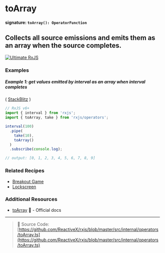 # toArray

#### signature: `toArray(): OperatorFunction`

## Collects all source emissions and emits them as an array when the source completes.

[![Ultimate RxJS](https://drive.google.com/uc?export=view&id=1htrban3k3Z8CxiKwEV6bdmxW5Wu8xdWX "Ultimate RxJS")](https://ultimatecourses.com/courses/rxjs?ref=4)

### Examples

##### Example 1: get values emitted by interval as an array when interval completes

(
[StackBlitz](https://stackblitz.com/edit/rxjs-toarray?file=index.ts&devtoolsheight=100)
)

```js
// RxJS v6+
import { interval } from 'rxjs';
import { toArray, take } from 'rxjs/operators';

interval(100)
  .pipe(
    take(10),
    toArray()
  )
  .subscribe(console.log);

// output: [0, 1, 2, 3, 4, 5, 6, 7, 8, 9]
```

### Related Recipes

- [Breakout Game](../../recipes/breakout-game.md)
- [Lockscreen](../../recipes/lockscreen.md)

### Additional Resources

- [toArray](https://rxjs.dev/api/operators/toArray)
  📰 - Official docs

---

> 📁 Source Code:
> [https://github.com/ReactiveX/rxjs/blob/master/src/internal/operators/toArray.ts](https://github.com/ReactiveX/rxjs/blob/master/src/internal/operators/toArray.ts)
